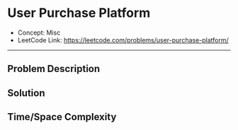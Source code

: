 # User Purchase Platform

- Concept: Misc
- LeetCode Link: https://leetcode.com/problems/user-purchase-platform/

---

## Problem Description

## Solution

## Time/Space Complexity

